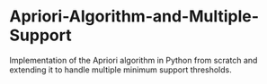 # Apriori-Algorithm-and-Multiple-Support
Implementation of the Apriori algorithm in Python from scratch and extending it to handle multiple minimum support thresholds.
